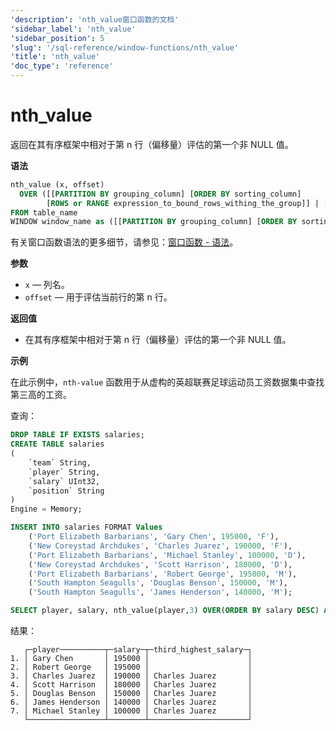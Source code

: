 ```yaml
---
'description': 'nth_value窗口函数的文档'
'sidebar_label': 'nth_value'
'sidebar_position': 5
'slug': '/sql-reference/window-functions/nth_value'
'title': 'nth_value'
'doc_type': 'reference'
---
```



# nth_value

返回在其有序框架中相对于第 n 行（偏移量）评估的第一个非 NULL 值。

**语法**

```sql
nth_value (x, offset)
  OVER ([[PARTITION BY grouping_column] [ORDER BY sorting_column] 
        [ROWS or RANGE expression_to_bound_rows_withing_the_group]] | [window_name])
FROM table_name
WINDOW window_name as ([[PARTITION BY grouping_column] [ORDER BY sorting_column])
```

有关窗口函数语法的更多细节，请参见：[窗口函数 - 语法](./index.md/#syntax)。

**参数**

- `x` — 列名。
- `offset` — 用于评估当前行的第 n 行。

**返回值**

- 在其有序框架中相对于第 n 行（偏移量）评估的第一个非 NULL 值。

**示例**

在此示例中，`nth-value` 函数用于从虚构的英超联赛足球运动员工资数据集中查找第三高的工资。

查询：

```sql
DROP TABLE IF EXISTS salaries;
CREATE TABLE salaries
(
    `team` String,
    `player` String,
    `salary` UInt32,
    `position` String
)
Engine = Memory;

INSERT INTO salaries FORMAT Values
    ('Port Elizabeth Barbarians', 'Gary Chen', 195000, 'F'),
    ('New Coreystad Archdukes', 'Charles Juarez', 190000, 'F'),
    ('Port Elizabeth Barbarians', 'Michael Stanley', 100000, 'D'),
    ('New Coreystad Archdukes', 'Scott Harrison', 180000, 'D'),
    ('Port Elizabeth Barbarians', 'Robert George', 195000, 'M'),
    ('South Hampton Seagulls', 'Douglas Benson', 150000, 'M'),
    ('South Hampton Seagulls', 'James Henderson', 140000, 'M');
```

```sql
SELECT player, salary, nth_value(player,3) OVER(ORDER BY salary DESC) AS third_highest_salary FROM salaries;
```

结果：

```response
   ┌─player──────────┬─salary─┬─third_highest_salary─┐
1. │ Gary Chen       │ 195000 │                      │
2. │ Robert George   │ 195000 │                      │
3. │ Charles Juarez  │ 190000 │ Charles Juarez       │
4. │ Scott Harrison  │ 180000 │ Charles Juarez       │
5. │ Douglas Benson  │ 150000 │ Charles Juarez       │
6. │ James Henderson │ 140000 │ Charles Juarez       │
7. │ Michael Stanley │ 100000 │ Charles Juarez       │
   └─────────────────┴────────┴──────────────────────┘
```
